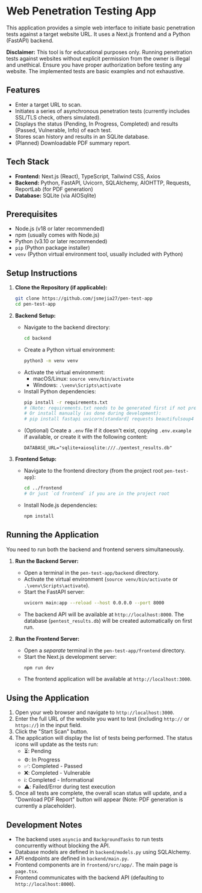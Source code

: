 # Web Penetration Testing App

This application provides a simple web interface to initiate basic penetration tests against a target website URL. It uses a Next.js frontend and a Python (FastAPI) backend.

**Disclaimer:** This tool is for educational purposes only. Running penetration tests against websites without explicit permission from the owner is illegal and unethical. Ensure you have proper authorization before testing any website. The implemented tests are basic examples and not exhaustive.

## Features

*   Enter a target URL to scan.
*   Initiates a series of asynchronous penetration tests (currently includes SSL/TLS check, others simulated).
*   Displays the status (Pending, In Progress, Completed) and results (Passed, Vulnerable, Info) of each test.
*   Stores scan history and results in an SQLite database.
*   (Planned) Downloadable PDF summary report.

## Tech Stack

*   **Frontend:** Next.js (React), TypeScript, Tailwind CSS, Axios
*   **Backend:** Python, FastAPI, Uvicorn, SQLAlchemy, AIOHTTP, Requests, ReportLab (for PDF generation)
*   **Database:** SQLite (via AIOSqlite)

## Prerequisites

*   Node.js (v18 or later recommended)
*   npm (usually comes with Node.js)
*   Python (v3.10 or later recommended)
*   `pip` (Python package installer)
*   `venv` (Python virtual environment tool, usually included with Python)

## Setup Instructions

1.  **Clone the Repository (if applicable):**
    ```bash
    git clone https://github.com/jsmejia27/pen-test-app
    cd pen-test-app
    ```

2.  **Backend Setup:**
    *   Navigate to the backend directory:
        ```bash
        cd backend
        ```
    *   Create a Python virtual environment:
        ```bash
        python3 -m venv venv
        ```
    *   Activate the virtual environment:
        *   macOS/Linux: `source venv/bin/activate`
        *   Windows: `.\venv\Scripts\activate`
    *   Install Python dependencies:
        ```bash
        pip install -r requirements.txt 
        # (Note: requirements.txt needs to be generated first if not present)
        # Or install manually (as done during development):
        # pip install fastapi uvicorn[standard] requests beautifulsoup4 reportlab sqlalchemy python-dotenv aiohttp aiosqlite
        ```
    *   (Optional) Create a `.env` file if it doesn't exist, copying `.env.example` if available, or create it with the following content:
        ```env
        DATABASE_URL="sqlite+aiosqlite:///./pentest_results.db"
        ```

3.  **Frontend Setup:**
    *   Navigate to the frontend directory (from the project root `pen-test-app`):
        ```bash
        cd ../frontend 
        # Or just `cd frontend` if you are in the project root
        ```
    *   Install Node.js dependencies:
        ```bash
        npm install
        ```

## Running the Application

You need to run both the backend and frontend servers simultaneously.

1.  **Run the Backend Server:**
    *   Open a terminal in the `pen-test-app/backend` directory.
    *   Activate the virtual environment (`source venv/bin/activate` or `.\venv\Scripts\activate`).
    *   Start the FastAPI server:
        ```bash
        uvicorn main:app --reload --host 0.0.0.0 --port 8000
        ```
    *   The backend API will be available at `http://localhost:8000`. The database (`pentest_results.db`) will be created automatically on first run.

2.  **Run the Frontend Server:**
    *   Open a *separate* terminal in the `pen-test-app/frontend` directory.
    *   Start the Next.js development server:
        ```bash
        npm run dev
        ```
    *   The frontend application will be available at `http://localhost:3000`.

## Using the Application

1.  Open your web browser and navigate to `http://localhost:3000`.
2.  Enter the full URL of the website you want to test (including `http://` or `https://`) in the input field.
3.  Click the "Start Scan" button.
4.  The application will display the list of tests being performed. The status icons will update as the tests run:
    *   ⏳: Pending
    *   ⚙️: In Progress
    *   ✅: Completed - Passed
    *   ❌: Completed - Vulnerable
    *   ℹ️: Completed - Informational
    *   ⚠️: Failed/Error during test execution
5.  Once all tests are complete, the overall scan status will update, and a "Download PDF Report" button will appear (Note: PDF generation is currently a placeholder).

## Development Notes

*   The backend uses `asyncio` and `BackgroundTasks` to run tests concurrently without blocking the API.
*   Database models are defined in `backend/models.py` using SQLAlchemy.
*   API endpoints are defined in `backend/main.py`.
*   Frontend components are in `frontend/src/app/`. The main page is `page.tsx`.
*   Frontend communicates with the backend API (defaulting to `http://localhost:8000`).
